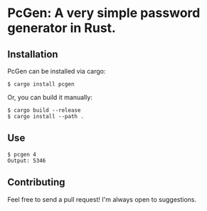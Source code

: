# PcGen: A very simple password generator in Rust.

## Installation
PcGen can be installed via cargo:
```shell
$ cargo install pcgen
```

Or, you can build it manually:
```shell
$ cargo build --release
$ cargo install --path .
```

## Use

```shell
$ pcgen 4
Output: 5346
```

## Contributing
Feel free to send a pull request! I'm always open to suggestions.
